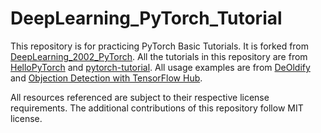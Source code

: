 # DeepLearning_PyTorch_Tutorial

This repository is for practicing PyTorch Basic Tutorials.
It is forked from [DeepLearning_2002_PyTorch](https://github.com/sangho-vision/deeplearning_2002).
All the tutorials in this repository are from [HelloPyTorch](https://github.com/InsuJeon/HelloPyTorch) and [pytorch-tutorial](https://github.com/yunjey/pytorch-tutorial).
All usage examples are from [DeOldify](https://colab.research.google.com/github/jantic/DeOldify/blob/master/ImageColorizerColab.ipynb) and [Objection Detection with TensorFlow Hub](https://colab.research.google.com/github/tensorflow/hub/blob/master/examples/colab/object_detection.ipynb).

All resources referenced are subject to their respective license requirements.
The additional contributions of this repository follow MIT license.
